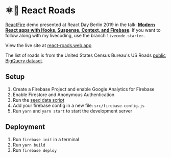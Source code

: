 # ⚛️🚗 React Roads

[ReactFire](https://github.com/FirebaseExtended/reactfire) demo presented at
React Day Berlin 2019 in the talk:
[**Modern React apps with Hooks, Suspense, Context, and Firebase**](https://www.youtube.com/watch?v=Mi9aKDcpRYA).
If you want to follow along with my livecoding, use the branch
`livecode-starter`.

View the live site at [react-roads.web.app](https://react-roads.web.app/)

The list of roads is from the United States Census Bureau's US Roads
[public BigQuery dataset](https://console.cloud.google.com/bigquery?p=bigquery-public-data&d=geo_us_roads&page=dataset).

## Setup

1. Create a Firebase Project and enable Google Analytics for Firebase
1. Enable Firestore and Anonymous Authentication
1. Run the [seed data script](/seed-data)
1. Add your firebase config in a new file: `src/firebase-config.js`
1. Run `yarn` and `yarn start` to start the development server

## Deployment

1. Run `firebase init` in a terminal
1. Run `yarn build`
1. Run `firebase deploy`
